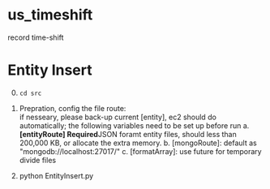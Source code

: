 # us_timeshift
record time-shift 

# Entity Insert
0. `cd src` <br/>
   
1. Prepration, config the file route: <br/>
   if nesseary, please back-up current [entity], ec2 should do automatically;
   the following variables need to be set up before run
   a. **[entityRoute] Required**JSON foramt entity files, should less than 200,000 KB, or allocate the extra memory. 
   b. [mongoRoute]: default as "mongodb://localhost:27017/"
   c. [formatArray]: use future for temporary divide files
2. python EntityInsert.py
